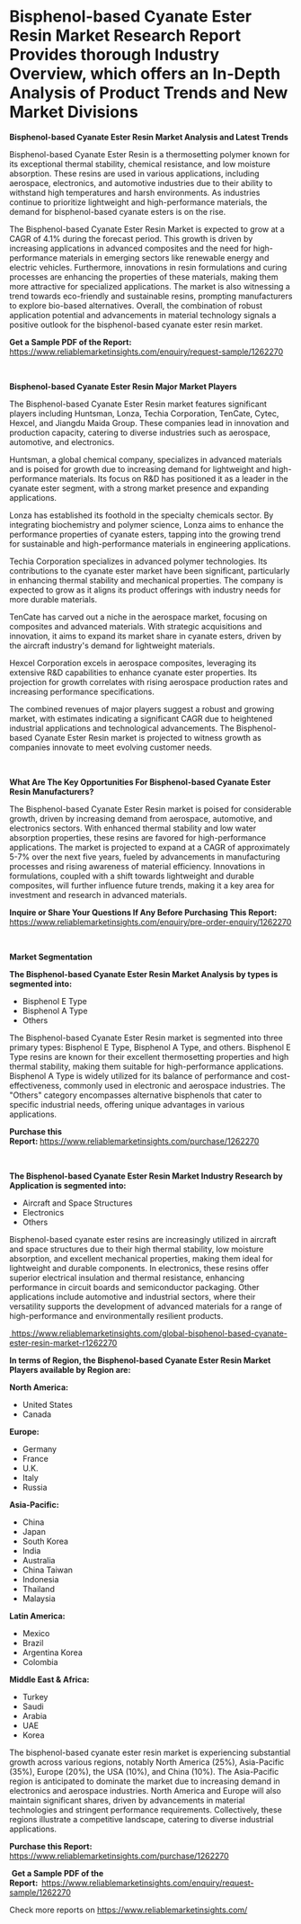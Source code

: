 <p><h1>Bisphenol-based Cyanate Ester Resin Market Research Report Provides thorough Industry Overview, which offers an In-Depth Analysis of Product Trends and New Market Divisions</h1></p><p><strong>Bisphenol-based Cyanate Ester Resin Market Analysis and Latest Trends</strong></p>
<p><p>Bisphenol-based Cyanate Ester Resin is a thermosetting polymer known for its exceptional thermal stability, chemical resistance, and low moisture absorption. These resins are used in various applications, including aerospace, electronics, and automotive industries due to their ability to withstand high temperatures and harsh environments. As industries continue to prioritize lightweight and high-performance materials, the demand for bisphenol-based cyanate esters is on the rise.</p><p>The Bisphenol-based Cyanate Ester Resin Market is expected to grow at a CAGR of 4.1% during the forecast period. This growth is driven by increasing applications in advanced composites and the need for high-performance materials in emerging sectors like renewable energy and electric vehicles. Furthermore, innovations in resin formulations and curing processes are enhancing the properties of these materials, making them more attractive for specialized applications. The market is also witnessing a trend towards eco-friendly and sustainable resins, prompting manufacturers to explore bio-based alternatives. Overall, the combination of robust application potential and advancements in material technology signals a positive outlook for the bisphenol-based cyanate ester resin market.</p></p>
<p><strong>Get a Sample PDF of the Report:&nbsp;</strong> <a href="https://www.reliablemarketinsights.com/enquiry/request-sample/1262270?utm_campaign=1894&utm_medium=2&utm_source=Github&utm_content=ia&utm_term=02022025&utm_id=bisphenol-based-cyanate-ester-resin">https://www.reliablemarketinsights.com/enquiry/request-sample/1262270</a></p>
<p>&nbsp;</p>
<p><strong>Bisphenol-based Cyanate Ester Resin Major Market Players</strong></p>
<p><p>The Bisphenol-based Cyanate Ester Resin market features significant players including Huntsman, Lonza, Techia Corporation, TenCate, Cytec, Hexcel, and Jiangdu Maida Group. These companies lead in innovation and production capacity, catering to diverse industries such as aerospace, automotive, and electronics.</p><p>Huntsman, a global chemical company, specializes in advanced materials and is poised for growth due to increasing demand for lightweight and high-performance materials. Its focus on R&D has positioned it as a leader in the cyanate ester segment, with a strong market presence and expanding applications.</p><p>Lonza has established its foothold in the specialty chemicals sector. By integrating biochemistry and polymer science, Lonza aims to enhance the performance properties of cyanate esters, tapping into the growing trend for sustainable and high-performance materials in engineering applications.</p><p>Techia Corporation specializes in advanced polymer technologies. Its contributions to the cyanate ester market have been significant, particularly in enhancing thermal stability and mechanical properties. The company is expected to grow as it aligns its product offerings with industry needs for more durable materials.</p><p>TenCate has carved out a niche in the aerospace market, focusing on composites and advanced materials. With strategic acquisitions and innovation, it aims to expand its market share in cyanate esters, driven by the aircraft industry's demand for lightweight materials.</p><p>Hexcel Corporation excels in aerospace composites, leveraging its extensive R&D capabilities to enhance cyanate ester properties. Its projection for growth correlates with rising aerospace production rates and increasing performance specifications.</p><p>The combined revenues of major players suggest a robust and growing market, with estimates indicating a significant CAGR due to heightened industrial applications and technological advancements. The Bisphenol-based Cyanate Ester Resin market is projected to witness growth as companies innovate to meet evolving customer needs.</p></p>
<p>&nbsp;</p>
<p><strong>What Are The Key Opportunities For Bisphenol-based Cyanate Ester Resin Manufacturers?</strong></p>
<p><p>The Bisphenol-based Cyanate Ester Resin market is poised for considerable growth, driven by increasing demand from aerospace, automotive, and electronics sectors. With enhanced thermal stability and low water absorption properties, these resins are favored for high-performance applications. The market is projected to expand at a CAGR of approximately 5-7% over the next five years, fueled by advancements in manufacturing processes and rising awareness of material efficiency. Innovations in formulations, coupled with a shift towards lightweight and durable composites, will further influence future trends, making it a key area for investment and research in advanced materials.</p></p>
<p><strong>Inquire or Share Your Questions If Any Before Purchasing This Report:</strong> <a href="https://www.reliablemarketinsights.com/enquiry/pre-order-enquiry/1262270?utm_campaign=1894&utm_medium=2&utm_source=Github&utm_content=ia&utm_term=02022025&utm_id=bisphenol-based-cyanate-ester-resin">https://www.reliablemarketinsights.com/enquiry/pre-order-enquiry/1262270</a></p>
<p>&nbsp;</p>
<p><strong>Market Segmentation</strong></p>
<p><strong>The Bisphenol-based Cyanate Ester Resin Market Analysis by types is segmented into:</strong></p>
<p><ul><li>Bisphenol E Type</li><li>Bisphenol A Type</li><li>Others</li></ul></p>
<p><p>The Bisphenol-based Cyanate Ester Resin market is segmented into three primary types: Bisphenol E Type, Bisphenol A Type, and others. Bisphenol E Type resins are known for their excellent thermosetting properties and high thermal stability, making them suitable for high-performance applications. Bisphenol A Type is widely utilized for its balance of performance and cost-effectiveness, commonly used in electronic and aerospace industries. The "Others" category encompasses alternative bisphenols that cater to specific industrial needs, offering unique advantages in various applications.</p></p>
<p><strong>Purchase this Report:&nbsp;</strong><a href="https://www.reliablemarketinsights.com/purchase/1262270?utm_campaign=1894&utm_medium=2&utm_source=Github&utm_content=ia&utm_term=02022025&utm_id=bisphenol-based-cyanate-ester-resin">https://www.reliablemarketinsights.com/purchase/1262270</a></p>
<p>&nbsp;</p>
<p><strong>The Bisphenol-based Cyanate Ester Resin Market Industry Research by Application is segmented into:</strong></p>
<p><ul><li>Aircraft and Space Structures</li><li>Electronics</li><li>Others</li></ul></p>
<p><p>Bisphenol-based cyanate ester resins are increasingly utilized in aircraft and space structures due to their high thermal stability, low moisture absorption, and excellent mechanical properties, making them ideal for lightweight and durable components. In electronics, these resins offer superior electrical insulation and thermal resistance, enhancing performance in circuit boards and semiconductor packaging. Other applications include automotive and industrial sectors, where their versatility supports the development of advanced materials for a range of high-performance and environmentally resilient products.</p></p>
<p><a href="https://www.reliablemarketinsights.com/global-bisphenol-based-cyanate-ester-resin-market-r1262270?utm_campaign=1894&utm_medium=2&utm_source=Github&utm_content=ia&utm_term=02022025&utm_id=bisphenol-based-cyanate-ester-resin">&nbsp;https://www.reliablemarketinsights.com/global-bisphenol-based-cyanate-ester-resin-market-r1262270</a></p>
<p><strong>In terms of Region, the Bisphenol-based Cyanate Ester Resin Market Players available by Region are:</strong></p>
<p>
    <p> <strong> North America: </strong>
        <ul>
            <li>United States</li>
            <li>Canada</li>
        </ul>
        </p> 
    <p> <strong> Europe: </strong>
        <ul>
            <li>Germany</li>
            <li>France</li>
            <li>U.K.</li>
            <li>Italy</li>
            <li>Russia</li>
        </ul>
        </p> 
    <p> <strong> Asia-Pacific: </strong>
        <ul>
            <li>China</li>
            <li>Japan</li>
            <li>South Korea</li>
            <li>India</li>
            <li>Australia</li>
            <li>China Taiwan</li>
            <li>Indonesia</li>
            <li>Thailand</li>
            <li>Malaysia</li>
        </ul>
        </p> 
    <p> <strong> Latin America: </strong>
        <ul>
            <li>Mexico</li>
            <li>Brazil</li>
            <li>Argentina Korea</li>
            <li>Colombia</li>
        </ul>
        </p> 
    <p> <strong> Middle East & Africa: </strong>
        <ul>
            <li>Turkey</li>
            <li>Saudi</li>
            <li>Arabia</li>
            <li>UAE</li>
            <li>Korea</li>
        </ul>
    </p>
    </p>
<p><p>The bisphenol-based cyanate ester resin market is experiencing substantial growth across various regions, notably North America (25%), Asia-Pacific (35%), Europe (20%), the USA (10%), and China (10%). The Asia-Pacific region is anticipated to dominate the market due to increasing demand in electronics and aerospace industries. North America and Europe will also maintain significant shares, driven by advancements in material technologies and stringent performance requirements. Collectively, these regions illustrate a competitive landscape, catering to diverse industrial applications.</p></p>
<p><strong>Purchase this Report: </strong><a href="https://www.reliablemarketinsights.com/purchase/1262270?utm_campaign=1894&utm_medium=2&utm_source=Github&utm_content=ia&utm_term=02022025&utm_id=bisphenol-based-cyanate-ester-resin">https://www.reliablemarketinsights.com/purchase/1262270</a></p>
<p>&nbsp;<strong>Get a Sample PDF of the Report:&nbsp;&nbsp;</strong><a href="https://www.reliablemarketinsights.com/enquiry/request-sample/1262270?utm_campaign=1894&utm_medium=2&utm_source=Github&utm_content=ia&utm_term=02022025&utm_id=bisphenol-based-cyanate-ester-resin">https://www.reliablemarketinsights.com/enquiry/request-sample/1262270</a></p>
<p><strong></strong></p>
<p>Check more reports on <a href="https://www.reliablemarketinsights.com/?utm_campaign=1894&utm_medium=2&utm_source=Github&utm_content=ia&utm_term=02022025&utm_id=bisphenol-based-cyanate-ester-resin">https://www.reliablemarketinsights.com/</a></p>